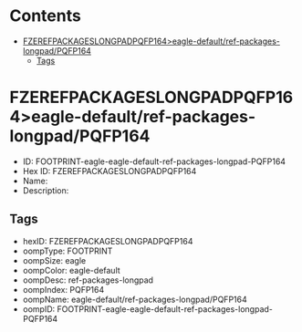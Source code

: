 



Contents
========

* [FZEREFPACKAGESLONGPADPQFP164>eagle-default/ref-packages-longpad/PQFP164](#fzerefpackageslongpadpqfp164eagle-defaultref-packages-longpadpqfp164)
	* [Tags](#tags)

# FZEREFPACKAGESLONGPADPQFP164>eagle-default/ref-packages-longpad/PQFP164

- ID: FOOTPRINT-eagle-eagle-default-ref-packages-longpad-PQFP164
- Hex ID: FZEREFPACKAGESLONGPADPQFP164
- Name: 
- Description: 

## Tags

- hexID: FZEREFPACKAGESLONGPADPQFP164
- oompType: FOOTPRINT
- oompSize: eagle
- oompColor: eagle-default
- oompDesc: ref-packages-longpad
- oompIndex: PQFP164
- oompName: eagle-default/ref-packages-longpad/PQFP164
- oompID: FOOTPRINT-eagle-eagle-default-ref-packages-longpad-PQFP164
